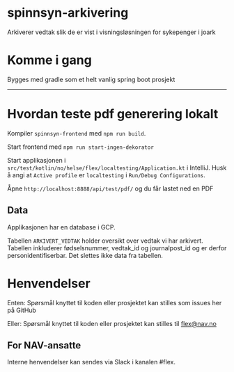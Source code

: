 spinnsyn-arkivering
================

Arkiverer vedtak slik de er vist i visningsløsningen for sykepenger i joark

# Komme i gang

Bygges med gradle som et helt vanlig spring boot prosjekt

---

# Hvordan teste pdf generering lokalt
Kompiler `spinnsyn-frontend` med `npm run build`. 

Start frontend med `npm run start-ingen-dekorator`

Start applikasjonen i `src/test/kotlin/no/helse/flex/localtesting/Application.kt` i IntelliJ. Husk å angi
at `Active profile` er `localtesting` i `Run/Debug Configurations`.

Åpne `http://localhost:8888/api/test/pdf/` og du får lastet ned en PDF 

## Data
Applikasjonen har en database i GCP.

Tabellen `ARKIVERT_VEDTAK` holder oversikt over vedtak vi har arkivert.
Tabellen inkluderer fødselsnummer, vedtak_id og journalpost_id og er derfor personidentifiserbar. Det slettes ikke data fra tabellen.


# Henvendelser

Enten:
Spørsmål knyttet til koden eller prosjektet kan stilles som issues her på GitHub

Eller:
Spørsmål knyttet til koden eller prosjektet kan stilles til flex@nav.no

## For NAV-ansatte

Interne henvendelser kan sendes via Slack i kanalen #flex.
